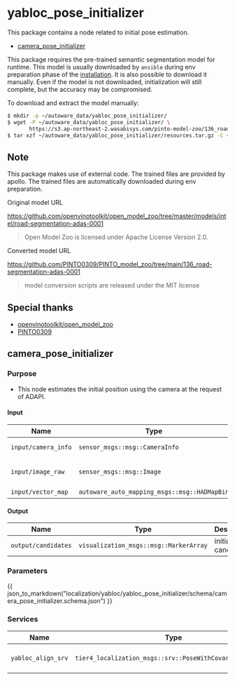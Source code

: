 # yabloc_pose_initializer

This package contains a node related to initial pose estimation.

- [camera_pose_initializer](#camera_pose_initializer)

This package requires the pre-trained semantic segmentation model for runtime. This model is usually downloaded by `ansible` during env preparation phase of the [installation](https://autowarefoundation.github.io/autoware-documentation/main/installation/autoware/source-installation/).
It is also possible to download it manually. Even if the model is not downloaded, initialization will still complete, but the accuracy may be compromised.

To download and extract the model manually:

```bash
$ mkdir -p ~/autoware_data/yabloc_pose_initializer/
$ wget -P ~/autoware_data/yabloc_pose_initializer/ \
       https://s3.ap-northeast-2.wasabisys.com/pinto-model-zoo/136_road-segmentation-adas-0001/resources.tar.gz
$ tar xzf ~/autoware_data/yabloc_pose_initializer/resources.tar.gz -C ~/autoware_data/yabloc_pose_initializer/
```

## Note

This package makes use of external code. The trained files are provided by apollo. The trained files are automatically downloaded during env preparation.

Original model URL

<https://github.com/openvinotoolkit/open_model_zoo/tree/master/models/intel/road-segmentation-adas-0001>

> Open Model Zoo is licensed under Apache License Version 2.0.

Converted model URL

<https://github.com/PINTO0309/PINTO_model_zoo/tree/main/136_road-segmentation-adas-0001>

> model conversion scripts are released under the MIT license

## Special thanks

- [openvinotoolkit/open_model_zoo](https://github.com/openvinotoolkit/open_model_zoo)
- [PINTO0309](https://github.com/PINTO0309)

## camera_pose_initializer

### Purpose

- This node estimates the initial position using the camera at the request of ADAPI.

#### Input

| Name                | Type                                         | Description              |
| ------------------- | -------------------------------------------- | ------------------------ |
| `input/camera_info` | `sensor_msgs::msg::CameraInfo`               | undistorted camera info  |
| `input/image_raw`   | `sensor_msgs::msg::Image`                    | undistorted camera image |
| `input/vector_map`  | `autoware_auto_mapping_msgs::msg::HADMapBin` | vector map               |

#### Output

| Name                | Type                                   | Description             |
| ------------------- | -------------------------------------- | ----------------------- |
| `output/candidates` | `visualization_msgs::msg::MarkerArray` | initial pose candidates |

### Parameters

{{ json_to_markdown("localization/yabloc/yabloc_pose_initializer/schema/camera_pose_initializer.schema.json") }}

### Services

| Name               | Type                                                      | Description                     |
| ------------------ | --------------------------------------------------------- | ------------------------------- |
| `yabloc_align_srv` | `tier4_localization_msgs::srv::PoseWithCovarianceStamped` | initial pose estimation request |
